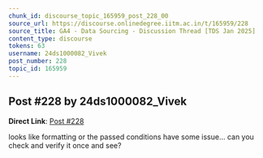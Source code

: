 ```yaml
---
chunk_id: discourse_topic_165959_post_228_00
source_url: https://discourse.onlinedegree.iitm.ac.in/t/165959/228
source_title: GA4 - Data Sourcing - Discussion Thread [TDS Jan 2025]
content_type: discourse
tokens: 63
username: 24ds1000082_Vivek
post_number: 228
topic_id: 165959
---
```


## Post #228 by 24ds1000082_Vivek

**Direct Link**: [Post #228](https://discourse.onlinedegree.iitm.ac.in/t/165959/228)

looks like formatting or the passed conditions have some issue… can you check and verify it once and see?
